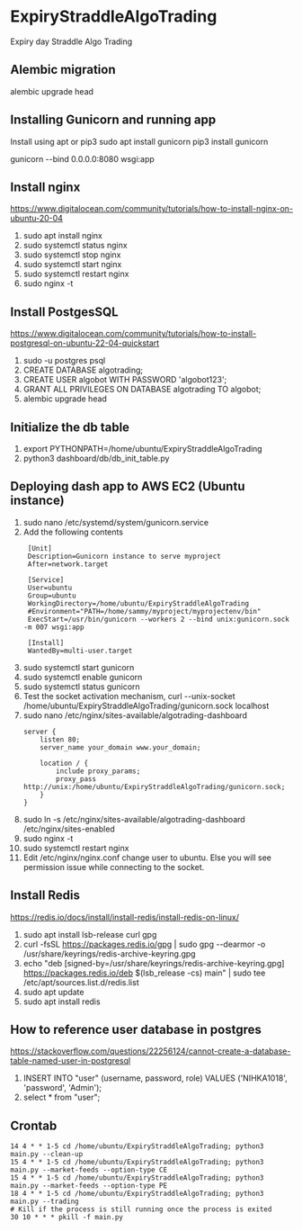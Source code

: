 # ExpiryStraddleAlgoTrading
Expiry day Straddle Algo Trading


## Alembic migration
alembic upgrade head

## Installing Gunicorn and running app
Install using apt or pip3
sudo apt install gunicorn
pip3 install gunicorn

gunicorn --bind 0.0.0.0:8080 wsgi:app


## Install nginx
https://www.digitalocean.com/community/tutorials/how-to-install-nginx-on-ubuntu-20-04
1. sudo apt install nginx
2. sudo systemctl status nginx
3. sudo systemctl stop nginx
4. sudo systemctl start nginx
5. sudo systemctl restart nginx
6. sudo nginx -t

## Install PostgesSQL
https://www.digitalocean.com/community/tutorials/how-to-install-postgresql-on-ubuntu-22-04-quickstart
1. sudo -u postgres psql
2. CREATE DATABASE algotrading;
3. CREATE USER algobot WITH PASSWORD 'algobot123';
4. GRANT ALL PRIVILEGES ON DATABASE algotrading TO algobot;
5. alembic upgrade head


## Initialize the db table
1. export PYTHONPATH=/home/ubuntu/ExpiryStraddleAlgoTrading
2. python3 dashboard/db/db_init_table.py


## Deploying dash app to AWS EC2 (Ubuntu instance)
1. sudo nano /etc/systemd/system/gunicorn.service
2. Add the following contents
   ```text
    [Unit]
    Description=Gunicorn instance to serve myproject
    After=network.target
    
    [Service]
    User=ubuntu
    Group=ubuntu
    WorkingDirectory=/home/ubuntu/ExpiryStraddleAlgoTrading
    #Environment="PATH=/home/sammy/myproject/myprojectenv/bin"
    ExecStart=/usr/bin/gunicorn --workers 2 --bind unix:gunicorn.sock -m 007 wsgi:app
    
    [Install]
    WantedBy=multi-user.target
    ```
3. sudo systemctl start gunicorn
4. sudo systemctl enable gunicorn
5. sudo systemctl status gunicorn
6. Test the socket activation mechanism, curl --unix-socket /home/ubuntu/ExpiryStraddleAlgoTrading/gunicorn.sock localhost
7. sudo nano /etc/nginx/sites-available/algotrading-dashboard
    ```text
    server {
        listen 80;
        server_name your_domain www.your_domain;
    
        location / {
            include proxy_params;
            proxy_pass http://unix:/home/ubuntu/ExpiryStraddleAlgoTrading/gunicorn.sock;
        }
    }
    ```
8. sudo ln -s /etc/nginx/sites-available/algotrading-dashboard /etc/nginx/sites-enabled 
9. sudo nginx -t
10. sudo systemctl restart nginx
11. Edit /etc/nginx/nginx.conf change user to ubuntu. Else you will see permission issue while connecting to the socket.


## Install Redis
https://redis.io/docs/install/install-redis/install-redis-on-linux/
1. sudo apt install lsb-release curl gpg
2. curl -fsSL https://packages.redis.io/gpg | sudo gpg --dearmor -o /usr/share/keyrings/redis-archive-keyring.gpg 
3. echo "deb [signed-by=/usr/share/keyrings/redis-archive-keyring.gpg] https://packages.redis.io/deb $(lsb_release -cs) main" | sudo tee /etc/apt/sources.list.d/redis.list 
4. sudo apt update 
5. sudo apt install redis


## How to reference user database in postgres
https://stackoverflow.com/questions/22256124/cannot-create-a-database-table-named-user-in-postgresql
1. INSERT INTO "user" (username, password, role) VALUES ('NIHKA1018', 'password', 'Admin');
2. select * from "user";


## Crontab
```shell
14 4 * * 1-5 cd /home/ubuntu/ExpiryStraddleAlgoTrading; python3 main.py --clean-up
15 4 * * 1-5 cd /home/ubuntu/ExpiryStraddleAlgoTrading; python3 main.py --market-feeds --option-type CE
15 4 * * 1-5 cd /home/ubuntu/ExpiryStraddleAlgoTrading; python3 main.py --market-feeds --option-type PE
18 4 * * 1-5 cd /home/ubuntu/ExpiryStraddleAlgoTrading; python3 main.py --trading
# Kill if the process is still running once the process is exited
30 10 * * * pkill -f main.py
```

